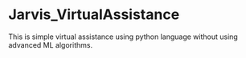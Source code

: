 # Jarvis_VirtualAssistance
This is simple virtual assistance using python language without using advanced ML algorithms.

